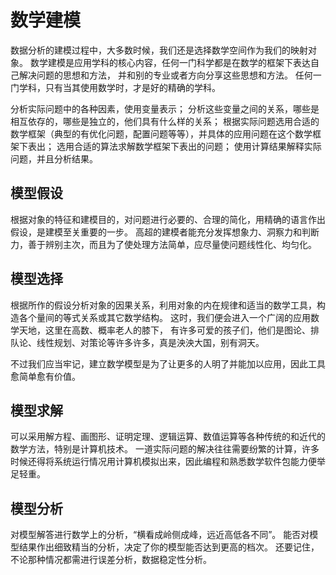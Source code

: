 # 数学建模

数据分析的建模过程中，大多数时候，我们还是选择数学空间作为我们的映射对象。
数学建模是应用学科的核心内容，任何一门科学都是在数学的框架下表达自己解决问题的思想和方法，
并和别的专业或者方向分享这些思想和方法。
任何一门学科，只有当其使用数学时，才是好的精确的学科。

分析实际问题中的各种因素，使用变量表示；
分析这些变量之间的关系，哪些是相互依存的，哪些是独立的，他们具有什么样的关系；
根据实际问题选用合适的数学框架（典型的有优化问题，配置问题等等），并具体的应用问题在这个数学框架下表出；
选用合适的算法求解数学框架下表出的问题； 
使用计算结果解释实际问题，并且分析结果。

## 模型假设

根据对象的特征和建模目的，对问题进行必要的、合理的简化，用精确的语言作出假设，是建模至关重要的一步。
高超的建模者能充分发挥想象力、洞察力和判断力，善于辨别主次，而且为了使处理方法简单，应尽量使问题线性化、均匀化。

## 模型选择

根据所作的假设分析对象的因果关系，利用对象的内在规律和适当的数学工具，构造各个量间的等式关系或其它数学结构。
这时，我们便会进入一个广阔的应用数学天地，这里在高数、概率老人的膝下，
有许多可爱的孩子们，他们是图论、排队论、线性规划、对策论等许多许多，真是泱泱大国，别有洞天。

不过我们应当牢记，建立数学模型是为了让更多的人明了并能加以应用，因此工具愈简单愈有价值。

## 模型求解
可以采用解方程、画图形、证明定理、逻辑运算、数值运算等各种传统的和近代的数学方法，特别是计算机技术。
一道实际问题的解决往往需要纷繁的计算，许多时候还得将系统运行情况用计算机模拟出来，因此编程和熟悉数学软件包能力便举足轻重。

## 模型分析
对模型解答进行数学上的分析，“横看成岭侧成峰，远近高低各不同”。
能否对模型结果作出细致精当的分析，决定了你的模型能否达到更高的档次。
还要记住，不论那种情况都需进行误差分析，数据稳定性分析。


